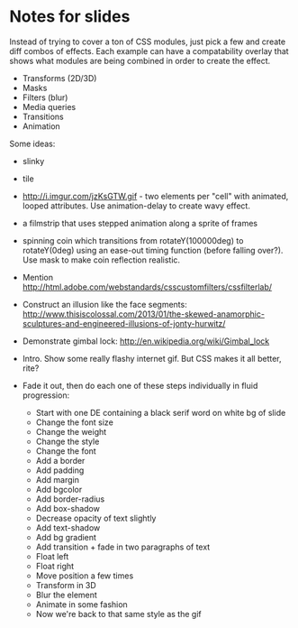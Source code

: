 # Notes for slides

Instead of trying to cover a ton of CSS modules, just pick a few and create diff
combos of effects. Each example can have a compatability overlay that shows what
modules are being combined in order to create the effect.

- Transforms (2D/3D)
- Masks
- Filters (blur)
- Media queries
- Transitions
- Animation

Some ideas:

- slinky
- tile
- http://i.imgur.com/jzKsGTW.gif - two elements per "cell" with animated,
  looped attributes. Use animation-delay to create wavy effect.
- a filmstrip that uses stepped animation along a sprite of frames
- spinning coin which transitions from rotateY(100000deg) to rotateY(0deg)
  using an ease-out timing function (before falling over?). Use mask to make
  coin reflection realistic.
- Mention http://html.adobe.com/webstandards/csscustomfilters/cssfilterlab/
- Construct an illusion like the face segments:
  http://www.thisiscolossal.com/2013/01/the-skewed-anamorphic-sculptures-and-engineered-illusions-of-jonty-hurwitz/
- Demonstrate gimbal lock: http://en.wikipedia.org/wiki/Gimbal_lock

- Intro. Show some really flashy internet gif. But CSS makes it all better, rite?
- Fade it out, then do each one of these steps individually in fluid progression:
  - Start with one DE containing a black serif word on white bg of slide
  - Change the font size
  - Change the weight
  - Change the style
  - Change the font
  - Add a border
  - Add padding
  - Add margin
  - Add bgcolor
  - Add border-radius
  - Add box-shadow
  - Decrease opacity of text slightly
  - Add text-shadow
  - Add bg gradient
  - Add transition + fade in two paragraphs of text
  - Float left
  - Float right
  - Move position a few times
  - Transform in 3D
  - Blur the element
  - Animate in some fashion
  - Now we're back to that same style as the gif
